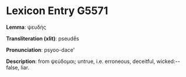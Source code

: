 # Lexicon Entry G5571

**Lemma**: ψευδής

**Transliteration (xlit)**: pseudḗs

**Pronunciation**: psyoo-dace'

**Description**:
from ψεύδομαι; untrue, i.e. erroneous, deceitful, wicked:--false, liar.
